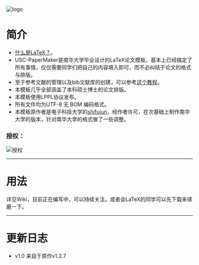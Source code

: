 ﻿![logo](https://github.com/mattholy/USC-PaperMaker/blob/master/logo.png)

# 简介 
* [什么是LaTeX？](http://baike.baidu.com/link?url=hM-s1PsjuKHD_k_MpAaI5ZgwwrMtbs8mcrlxSemL2DBcxarGaGt5LWCdPbNBjLtFHHqV9z_EBe1YgNaw-bRVE_)。
* USC-PaperMaker是南华大学毕业设计的LaTeX论文模板，基本上已经搞定了所有事情，仅仅需要同学们把自己的内容填入即可，而不必纠结于论文的格式与排版。
* 至于参考文献的管理以及bib文献库的创建，可以参考[这个教程](http://www.jianshu.com/p/68f0e4134b04)。
* 本模板几乎全部涵盖了本科硕士博士的论文排版。
* 本模板使用LPPL协议发布。
* 所有文件均为UTF-8 无 BOM 编码格式。
* 本模板原作者是电子科技大学的[shifujun](https://github.com/shifujun/UESTCthesis)，经作者许可，在次基础上制作南华大学的版本，针对南华大学的格式做了一些调整。

### 授权：

![授权](https://github.com/mattholy/USC-PaperMaker/blob/master/right.png)

-----

# 用法
详见Wiki，目前正在编写中，可以持续关注。或者会LaTeX的同学可以先下载来琢磨一下。

-----

# 更新日志
* v1.0 来自于原作v1.2.7
